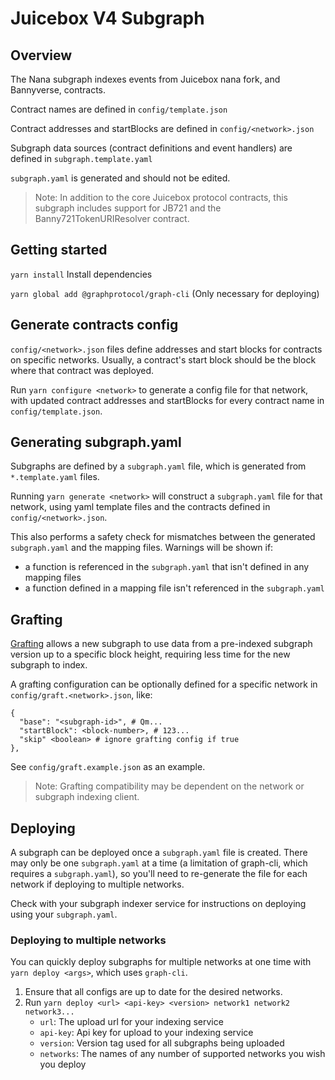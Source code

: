 # Juicebox V4 Subgraph

## Overview

The Nana subgraph indexes events from Juicebox nana fork, and Bannyverse, contracts.

Contract names are defined in `config/template.json`

Contract addresses and startBlocks are defined in `config/<network>.json`

Subgraph data sources (contract definitions and event handlers) are defined in `subgraph.template.yaml`

`subgraph.yaml` is generated and should not be edited.

> Note: In addition to the core Juicebox protocol contracts, this subgraph includes support for JB721 and the Banny721TokenURIResolver contract.

## Getting started

`yarn install` Install dependencies

`yarn global add @graphprotocol/graph-cli` (Only necessary for deploying)

## Generate contracts config

`config/<network>.json` files define addresses and start blocks for contracts on specific networks. Usually, a contract's start block should be the block where that contract was deployed.

Run `yarn configure <network>` to generate a config file for that network, with updated contract addresses and startBlocks for every contract name in `config/template.json`.

## Generating subgraph.yaml

Subgraphs are defined by a `subgraph.yaml` file, which is generated from `*.template.yaml` files.

Running `yarn generate <network>` will construct a `subgraph.yaml` file for that network, using yaml template files and the contracts defined in `config/<network>.json`. 

This also performs a safety check for mismatches between the generated `subgraph.yaml` and the mapping files. Warnings will be shown if:
- a function is referenced in the `subgraph.yaml` that isn't defined in any mapping files
- a function defined in a mapping file isn't referenced in the `subgraph.yaml`

## Grafting

[Grafting](https://thegraph.com/docs/en/developing/creating-a-subgraph/#grafting-onto-existing-subgraphs) allows a new subgraph to use data from a pre-indexed subgraph version up to a specific block height, requiring less time for the new subgraph to index. 

A grafting configuration can be optionally defined for a specific network in `config/graft.<network>.json`, like:
```
{
  "base": "<subgraph-id>", # Qm...
  "startBlock": <block-number>, # 123...
  "skip" <boolean> # ignore grafting config if true
},
```

See `config/graft.example.json` as an example.

> Note: Grafting compatibility may be dependent on the network or subgraph indexing client.

## Deploying

A subgraph can be deployed once a `subgraph.yaml` file is created. There may only be one `subgraph.yaml` at a time (a limitation of graph-cli, which requires a `subgraph.yaml`), so you'll need to re-generate the file for each network if deploying to multiple networks.

Check with your subgraph indexer service for instructions on deploying using your `subgraph.yaml`.

### Deploying to multiple networks

You can quickly deploy subgraphs for multiple networks at one time with `yarn deploy <args>`, which uses `graph-cli`.

1. Ensure that all configs are up to date for the desired networks.
2. Run `yarn deploy <url> <api-key> <version> network1 network2 network3...`
    - `url`: The upload url for your indexing service
    - `api-key`: Api key for upload to your indexing service
    - `version`: Version tag used for all subgraphs being uploaded
    - `networks`: The names of any number of supported networks you wish you deploy

